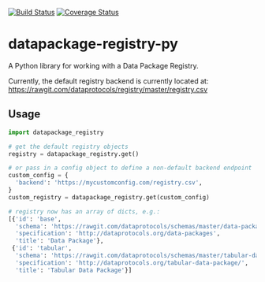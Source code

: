 [![Build Status](https://travis-ci.org/okfn/datapackage-registry-py.svg)](https://travis-ci.org/okfn/datapackage-registry-py) [![Coverage Status](https://coveralls.io/repos/okfn/datapackage-registry-py/badge.svg?branch=master&service=github)](https://coveralls.io/github/okfn/datapackage-registry-py?branch=master)

# datapackage-registry-py
A Python library for working with a Data Package Registry.

Currently, the default registry backend is currently located at:
https://rawgit.com/dataprotocols/registry/master/registry.csv


## Usage

```python
import datapackage_registry

# get the default registry objects
registry = datapackage_registry.get()

# or pass in a config object to define a non-default backend endpoint
custom_config = {
  'backend': 'https://mycustomconfig.com/registry.csv',
}
custom_registry = datapackage_registry.get(custom_config)

# registry now has an array of dicts, e.g.:
[{'id': 'base',
  'schema': 'https://rawgit.com/dataprotocols/schemas/master/data-package.json',
  'specification': 'http://dataprotocols.org/data-packages',
  'title': 'Data Package'},
 {'id': 'tabular',
  'schema': 'https://rawgit.com/dataprotocols/schemas/master/tabular-data-package.json',
  'specification': 'http://dataprotocols.org/tabular-data-package/',
  'title': 'Tabular Data Package'}]

```
